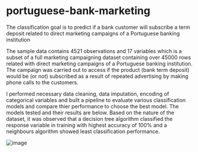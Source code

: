 # portuguese-bank-marketing
The classification goal is to predict if a bank customer will subscribe a term deposit related to direct marketing campaigns of a Portuguese banking institution

The sample data contains 4521 observations and 17 variables which is a subset of a full marketing campaigning dataset containing over 45000 rows related with direct marketing campaigns of a Portuguese banking institution. The campaign was carried out to access if the product (bank term deposit) would be (or not) subscribed as a result of repeated advertising by making phone calls to the customers.

I performed necessary data cleaning, data imputation, encoding of categorical variables and built a pipeline to evaluate various classification models and compare thier performance to choose the best model. The models tested and their results are below. Based on the nature of the dataset, it was observed that a decision tree algorithm classified the response variable in training with highest accuracy of 100% and a neighbours algorithm showed least classification performance.

![image](https://user-images.githubusercontent.com/74657588/185492621-490ffd7c-f689-40c7-a937-7d28448bf2bd.png)

